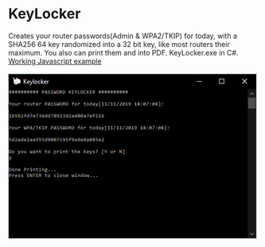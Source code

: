 # KeyLocker
Creates your router passwords(Admin &amp; WPA2/TKIP) for today, with a SHA256 64 key randomized into a 32 bit key, like most routers their maximum. You also can print them and into PDF. KeyLocker.exe in C#. <a href=https://raycolt.github.io/KeyLocker/>Working Javascript example</a> <br><br><img src=keylocker-2020.jpg />
